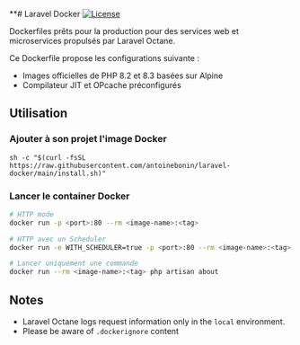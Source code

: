 **# Laravel Docker
<a href="/LICENSE"><img alt="License" src="https://img.shields.io/github/license/antoinebonin/laravel-docker"></a>

Dockerfiles prêts pour la production pour des services web et microservices propulsés par Laravel Octane.

Ce Dockerfile propose les configurations suivante :
- Images officielles de PHP 8.2 et 8.3 basées sur Alpine
- Compilateur JIT et OPcache préconfigurés

## Utilisation

### Ajouter à son projet l'image Docker

```shell
sh -c "$(curl -fsSL https://raw.githubusercontent.com/antoinebonin/laravel-docker/main/install.sh)"
```

### Lancer le container Docker

```bash
# HTTP mode
docker run -p <port>:80 --rm <image-name>:<tag>

# HTTP avec un Scheduler
docker run -e WITH_SCHEDULER=true -p <port>:80 --rm <image-name>:<tag>

# Lancer uniquement une commande
docker run --rm <image-name>:<tag> php artisan about
```

## Notes

- Laravel Octane logs request information only in the `local` environment.
- Please be aware of `.dockerignore` content

